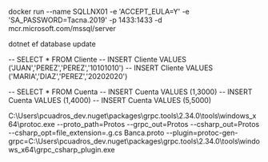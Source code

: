 
docker run --name SQLLNX01 -e 'ACCEPT_EULA=Y' -e 'SA_PASSWORD=Tacna.2019' -p 1433:1433 -d mcr.microsoft.com/mssql/server

dotnet ef database update

-- SELECT * FROM Cliente
-- INSERT Cliente VALUES ('JUAN','PEREZ','PEREZ','10101010')
-- INSERT Cliente VALUES ('MARIA','DIAZ','PEREZ','20202020')

-- SELECT * FROM Cuenta
-- INSERT Cuenta VALUES (1,3000)
-- INSERT Cuenta VALUES (1,4000)
-- INSERT Cuenta VALUES (5,5000)



C:\Users\pcuadros_dev\.nuget\packages\grpc.tools\2.34.0\tools\windows_x64\protoc.exe --proto_path=Protos --grpc_out=Protos --csharp_out=Protos --csharp_opt=file_extension=.g.cs Banca.proto --plugin=protoc-gen-grpc=C:\Users\pcuadros_dev\.nuget\packages\grpc.tools\2.34.0\tools\windows_x64\grpc_csharp_plugin.exe